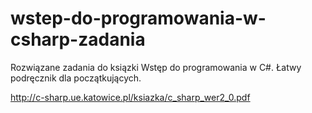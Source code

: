 # wstep-do-programowania-w-csharp-zadania
Rozwiązane zadania do ksiązki Wstęp do programowania w C#. Łatwy podręcznik dla początkujących.

http://c-sharp.ue.katowice.pl/ksiazka/c_sharp_wer2_0.pdf
